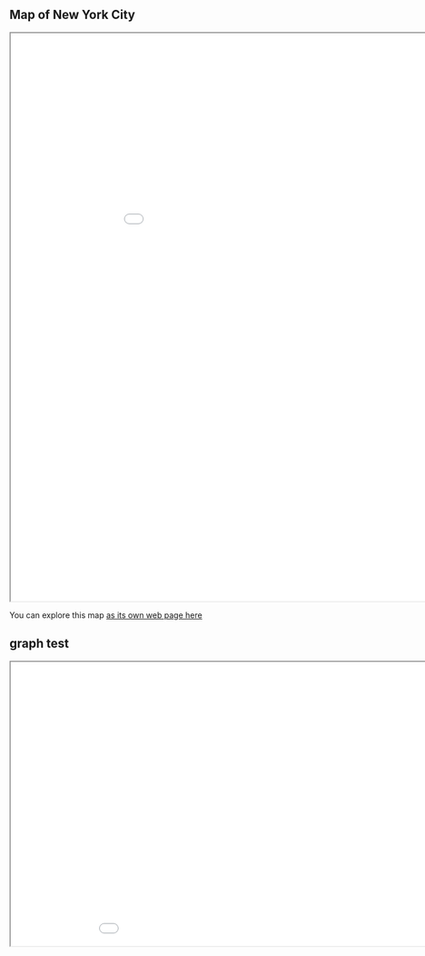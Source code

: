 ## Map of New York City


<iframe src="map_ny.html" height="1000" width="1000"></iframe>

You can explore this map [as its own web page here](Ithaca-map.html)

## graph test
<iframe src="test.html" height="500" width="1000"></iframe>
